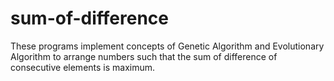 # sum-of-difference
These programs implement concepts of Genetic Algorithm and Evolutionary Algorithm to arrange numbers such that the sum of difference of consecutive elements is maximum.

